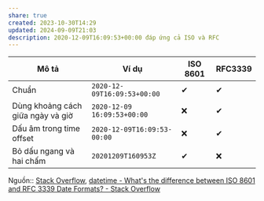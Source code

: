 ```yaml
---
share: true
created: 2023-10-30T14:29
updated: 2024-09-09T21:03
description: 2020-12-09T16:09:53+00:00 đáp ứng cả ISO và RFC
---
```

| Mô tả                             | Ví dụ                       | ISO 8601 | RFC3339 |
| --------------------------------- | --------------------------- | -------- | ------- |
| Chuẩn                             | `2020-12-09T16:09:53+00:00` | ✔        | ✔       |
| Dùng khoảng cách giữa ngày và giờ | `2020-12-09 16:09:53+00:00` | ❌       | ✔       |
| Dấu âm trong time offset          | `2020-12-09T16:09:53-00:00` | ❌       | ✔       |
| Bỏ dấu ngang và hai chấm          | `20201209T160953Z`          | ✔        | ❌      |

Nguồn:: [Stack Overflow](../../%E2%9C%8D%EF%B8%8FL%E1%BA%ADp%20tr%C3%ACnh/%CE%9E%20Ngu%E1%BB%93n%20v%C3%A0%20t%C3%A0i%20nguy%C3%AAn%20h%E1%BB%97%20tr%E1%BB%A3/%CE%9E%20Ngu%E1%BB%93n/Stack%20Overflow.md), [datetime - What's the difference between ISO 8601 and RFC 3339 Date Formats? - Stack Overflow](https://stackoverflow.com/a/65221179/3416774)